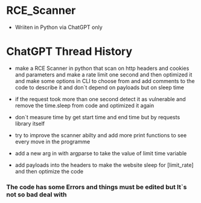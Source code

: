 # RCE_Scanner
* Wriiten in Python via ChatGPT only

# ChatGPT Thread History

* make a RCE Scanner in python that scan on http headers and cookies and parameters and make a rate limit one second and then optimized it and make some options in CLI to choose from and add comments to the code to describe it and don`t depend on payloads but on sleep time

* if the request took more than one second detect it as vulnerable and remove the time.sleep from code and optimized it again

* don`t measure time by get start time and end time but by requests library itself

* try to improve the scanner abilty and add more print functions to see every move in the programme

* add a new arg in with argparse to take the value of limit time variable

* add payloads into the headers to make the website sleep for [limit_rate] and then optimize the code

### The code has some Errors and things must be edited but It`s not so bad deal with
